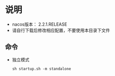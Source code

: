 # 说明

- nacos版本： 2.2.1.RELEASE
- 请自行下载后修改相应配置，不要使用本目录下文件

## 命令

- 独立模式

    `sh startup.sh -m standalone`